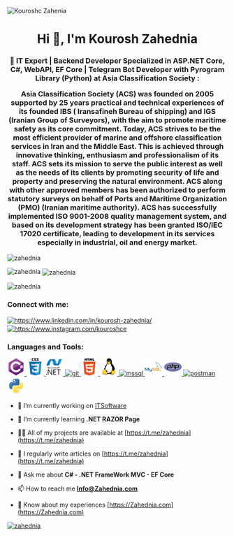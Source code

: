 ![Kouroshc Zahenia](./banner.png)

<h1 align="center">Hi 👋, I'm Kourosh Zahednia</h1>
<h3 align="center">🚀 IT Expert | Backend Developer Specialized in ASP.NET Core, C#, WebAPI, EF Core | Telegram Bot Developer with Pyrogram Library (Python) at Asia Classification Society : <br/>

Asia Classification Society (ACS) was founded on 2005 supported by 25 years practical and technical  experiences of its founded IBS ( Iransafineh Bureau of shipping) and IGS (Iranian Group of Surveyors), with the aim to promote maritime safety as its core commitment.
Today, ACS strives to be the most efficient provider of marine and offshore classification services in Iran and the Middle East. This is achieved through innovative thinking, enthusiasm and professionalism of its staff.
ACS sets its mission to serve the public interest as well as the needs of its clients by promoting security of life and property and preserving the natural environment.
ACS along with other approved members has been authorized to perform statutory surveys on behalf of Ports and Maritime Organization (PMO) (Iranian maritime authority).
ACS has successfully implemented ISO 9001-2008 quality management system, and based on its development strategy has been granted ISO/IEC 17020 certificate, leading to development in its services especially in industrial, oil and energy market.
</h3>

<p align="left"> <img src="https://komarev.com/ghpvc/?username=zahednia&label=Profile%20views&color=0e75b6&style=flat-square" alt="zahednia" /> </p>
<p><img align="left" src="https://github-readme-stats.vercel.app/api/top-langs?username=zahednia&show_icons=true&theme=dark&title_color=ffffff&text_color=ffffff&locale=en&layout=compact" alt="zahednia" /></p>

<p>&nbsp;<img align="center" src="https://github-readme-stats.vercel.app/api?username=zahednia&show_icons=true&theme=dark&title_color=ffffff&text_color=ffffff&bg_color=000000&locale=en" alt="zahednia" /></p>

<p><img align="center" src="https://github-readme-streak-stats.herokuapp.com/?user=zahednia&theme=dark" alt="zahednia" /></p>


<h3 align="left">Connect with me:</h3>
<p align="left">
<a href="https://linkedin.com/in/https://www.linkedin.com/in/kourosh-zahednia/" target="blank"><img align="center" src="https://raw.githubusercontent.com/rahuldkjain/github-profile-readme-generator/master/src/images/icons/Social/linked-in-alt.svg" alt="https://www.linkedin.com/in/kourosh-zahednia/" height="30" width="40" /></a>
<a href="https://instagram.com/https://www.instagram.com/kouroshce" target="blank"><img align="center" src="https://raw.githubusercontent.com/rahuldkjain/github-profile-readme-generator/master/src/images/icons/Social/instagram.svg" alt="https://www.instagram.com/kouroshce" height="30" width="40" /></a>
</p>

<h3 align="left">Languages and Tools:</h3>
 </a> <a href="https://www.w3schools.com/cs/" target="_blank" rel="noreferrer"> <img src="https://raw.githubusercontent.com/devicons/devicon/master/icons/csharp/csharp-original.svg" alt="csharp" width="40" height="40"/> </a> <a href="https://www.w3schools.com/css/" target="_blank" rel="noreferrer"> <img src="https://raw.githubusercontent.com/devicons/devicon/master/icons/css3/css3-original-wordmark.svg" alt="css3" width="40" height="40"/> </a> <a href="https://dotnet.microsoft.com/" target="_blank" rel="noreferrer"> <img src="https://raw.githubusercontent.com/devicons/devicon/master/icons/dot-net/dot-net-original-wordmark.svg" alt="dotnet" width="40" height="40"/> </a> <a href="https://git-scm.com/" target="_blank" rel="noreferrer"> <img src="https://www.vectorlogo.zone/logos/git-scm/git-scm-icon.svg" alt="git" width="40" height="40"/> </a> <a href="https://www.w3.org/html/" target="_blank" rel="noreferrer"> <img src="https://raw.githubusercontent.com/devicons/devicon/master/icons/html5/html5-original-wordmark.svg" alt="html5" width="40" height="40"/> </a> <a href="https://www.linux.org/" target="_blank" rel="noreferrer"> <img src="https://raw.githubusercontent.com/devicons/devicon/master/icons/linux/linux-original.svg" alt="linux" width="40" height="40"/> </a> <a href="https://www.microsoft.com/en-us/sql-server" target="_blank" rel="noreferrer"> <img src="https://www.svgrepo.com/show/303229/microsoft-sql-server-logo.svg" alt="mssql" width="40" height="40"/> </a> <a href="https://www.mysql.com/" target="_blank" rel="noreferrer"> <img src="https://raw.githubusercontent.com/devicons/devicon/master/icons/mysql/mysql-original-wordmark.svg" alt="mysql" width="40" height="40"/> </a> <a href="https://www.php.net" target="_blank" rel="noreferrer"> <img src="https://raw.githubusercontent.com/devicons/devicon/master/icons/php/php-original.svg" alt="php" width="40" height="40"/> </a> <a href="https://postman.com" target="_blank" rel="noreferrer"> <img src="https://www.vectorlogo.zone/logos/getpostman/getpostman-icon.svg" alt="postman" width="40" height="40"/> </a> <a href="https://www.python.org" target="_blank" rel="noreferrer"> <img src="https://raw.githubusercontent.com/devicons/devicon/master/icons/python/python-original.svg" alt="python" width="40" height="40"/> </a> </p>

- 🔭 I’m currently working on [ITSoftware](https://github.com/zahednia/ITSoftware)

- 🌱 I’m currently learning **.NET RAZOR Page**

- 👨‍💻 All of my projects are available at [https://t.me/zahednia](https://t.me/zahednia)

- 📝 I regularly write articles on [https://t.me/zahednia](https://t.me/zahednia)

- 💬 Ask me about **C# - .NET FrameWork MVC - EF Core**

- 📫 How to reach me **Info@Zahednia.com**

- 📄 Know about my experiences [https://Zahednia.com](https://Zahednia.com)

<p align="left"> <a href="https://github.com/ryo-ma/github-profile-trophy"><img src="https://github-profile-trophy.vercel.app/?username=zahednia" alt="zahednia" /></a> </p>



